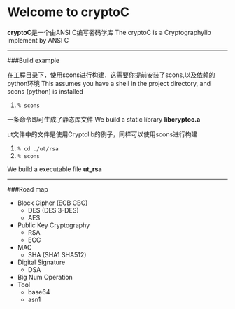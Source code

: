 Welcome to cryptoC
==================

**cryptoC**是一个由ANSI C编写密码学库
The cryptoC is a Cryptographylib implement by ANSI C


----------
###Build example

在工程目录下，使用scons进行构建，这需要你提前安装了scons,以及依赖的python环境
This assumes you have a shell in the project directory, and scons (python) is installed

1.  `% scons`

一条命令即可生成了静态库文件
We build a static library **libcryptoc.a** 

ut文件中的文件是使用Cryptolib的例子，同样可以使用scons进行构建
1.  `% cd ./ut/rsa`
2.  `% scons`

We build a executable file **ut_rsa** 

-----------
###Road map

+ Block Cipher (ECB CBC)
  + DES (DES 3-DES)
  + AES  
+ Public Key Cryptography
  + RSA
  + ECC
+ MAC
  + SHA (SHA1 SHA512)
+ Digital Signature
  + DSA
+ Big Num Operation
+ Tool
  + base64
  + asn1



